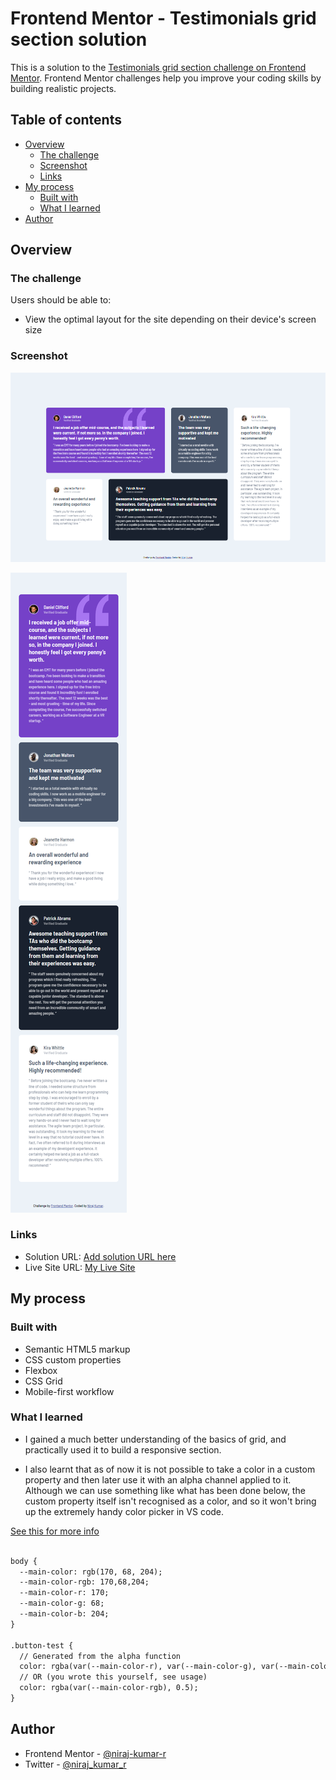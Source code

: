# Frontend Mentor - Testimonials grid section solution

This is a solution to the [Testimonials grid section challenge on Frontend Mentor](https://www.frontendmentor.io/challenges/testimonials-grid-section-Nnw6J7Un7). Frontend Mentor challenges help you improve your coding skills by building realistic projects. 

## Table of contents

- [Overview](#overview)
  - [The challenge](#the-challenge)
  - [Screenshot](#screenshot)
  - [Links](#links)
- [My process](#my-process)
  - [Built with](#built-with)
  - [What I learned](#what-i-learned)
- [Author](#author)

## Overview

### The challenge

Users should be able to:

- View the optimal layout for the site depending on their device's screen size

### Screenshot

![Desktop](finished/desktop.png)

![Mobile](finished/mobile.png)


### Links

- Solution URL: [Add solution URL here](https://your-solution-url.com)
- Live Site URL: [My Live Site](https://niraj-testimonials-grid.netlify.app/)

## My process

### Built with

- Semantic HTML5 markup
- CSS custom properties
- Flexbox
- CSS Grid
- Mobile-first workflow


### What I learned

- I gained a much better understanding of the basics of grid, and practically used it to build a responsive section.

- I also learnt that as of now it is not possible to take a color in a custom property and then later use it with an alpha channel applied to it. Although we can use something like what has been done below, the custom property itself isn't recognised as a color, and so it won't bring up the extremely handy color picker in VS code.

[See this for more info](https://stackoverflow.com/questions/40010597/how-do-i-apply-opacity-to-a-css-color-variable)

```html

body {
  --main-color: rgb(170, 68, 204);
  --main-color-rgb: 170,68,204;
  --main-color-r: 170;
  --main-color-g: 68;
  --main-color-b: 204;
}

.button-test {
  // Generated from the alpha function
  color: rgba(var(--main-color-r), var(--main-color-g), var(--main-color-b), 0.5);
  // OR (you wrote this yourself, see usage)
  color: rgba(var(--main-color-rgb), 0.5);
}
```

## Author

<!-- - Website - [Add your name here](https://www.your-site.com) -->
- Frontend Mentor - [@niraj-kumar-r](https://www.frontendmentor.io/profile/niraj-kumar-r)
- Twitter - [@niraj_kumar_r](https://www.twitter.com/niraj_kumar_r)